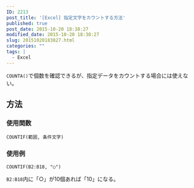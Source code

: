 ```yaml
---
ID: 2213
post_title: '[Excel] 指定文字をカウントする方法'
published: true
post_date: 2015-10-20 18:38:27
modified_date: 2015-10-20 18:38:27
slug: 20151020183827.html
categories: ""
tags: |
  - Excel
---
```

<code>COUNTA()</code>で個数を確認できるが、指定データをカウントする場合には使えない。
<!--more-->
<h2>方法</h2>
<h3>使用関数</h3>
<pre class=""><code>COUNTIF(範囲, 条件文字)</code></pre>

<h3>使用例</h3>
<pre class=""><code>COUNTIF(B2:B18, "○")</code></pre>
<code>B2:B18</code>内に「○」が10個あれば「10」になる。